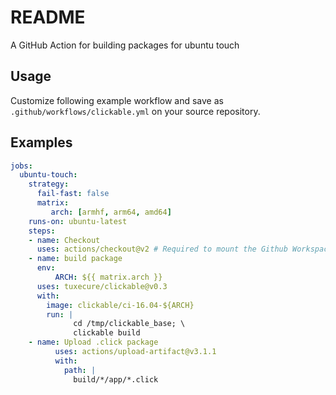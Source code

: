 # README

A GitHub Action for building packages for ubuntu touch

## Usage

Customize following example workflow and save as `.github/workflows/clickable.yml` on your source repository.

## Examples

```yaml
jobs:
  ubuntu-touch:
    strategy:
      fail-fast: false
      matrix:
         arch: [armhf, arm64, amd64]
    runs-on: ubuntu-latest
    steps:
    - name: Checkout 
      uses: actions/checkout@v2 # Required to mount the Github Workspace to a volume 
    - name: build package
      env:
          ARCH: ${{ matrix.arch }}
      uses: tuxecure/clickable@v0.3
      with:
        image: clickable/ci-16.04-${ARCH}
        run: |
              cd /tmp/clickable_base; \
              clickable build
    - name: Upload .click package
          uses: actions/upload-artifact@v3.1.1
          with:
            path: |
              build/*/app/*.click
```

